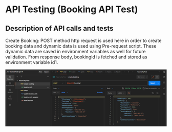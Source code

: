 # API Testing (Booking API Test)

## Description of API calls and tests

Create Booking: POST method http request is used here in order to create booking data and dynamic data is used using Pre-request script. These dynamic data are saved in environment variables as well for future validation. From response body, bookingid is fetched and stored as environment variable id1.

![App Screenshot](https://github.com/nazmulpranto/API_Testing_BookingAPI/blob/main/pictures/createdapi.png)
